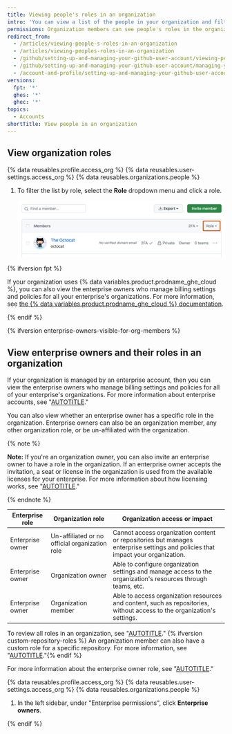 ```yaml
---
title: Viewing people's roles in an organization
intro: 'You can view a list of the people in your organization and filter by their role. For more information on organization roles, see "[Roles in an organization](/organizations/managing-peoples-access-to-your-organization-with-roles/roles-in-an-organization)."'
permissions: Organization members can see people's roles in the organization.
redirect_from:
  - /articles/viewing-people-s-roles-in-an-organization
  - /articles/viewing-peoples-roles-in-an-organization
  - /github/setting-up-and-managing-your-github-user-account/viewing-peoples-roles-in-an-organization
  - /github/setting-up-and-managing-your-github-user-account/managing-your-membership-in-organizations/viewing-peoples-roles-in-an-organization
  - /account-and-profile/setting-up-and-managing-your-github-user-account/managing-your-membership-in-organizations/viewing-peoples-roles-in-an-organization
versions:
  fpt: '*'
  ghes: '*'
  ghec: '*'
topics:
  - Accounts
shortTitle: View people in an organization
---
```


## View organization roles

{% data reusables.profile.access_org %}
{% data reusables.user-settings.access_org %}
{% data reusables.organizations.people %}
1. To filter the list by role, select the **Role** dropdown menu and click a role.

   ![Screenshot of the list of organization members. In the header of the list, a dropdown menu, labeled "Role," is outlined in dark orange.](/assets/images/help/organizations/view-list-of-people-in-org-by-role.png)

{% ifversion fpt %}

If your organization uses {% data variables.product.prodname_ghe_cloud %}, you can also view the enterprise owners who manage billing settings and policies for all your enterprise's organizations. For more information, see [the {% data variables.product.prodname_ghe_cloud %} documentation](/enterprise-cloud@latest/account-and-profile/setting-up-and-managing-your-personal-account-on-github/managing-your-membership-in-organizations/viewing-peoples-roles-in-an-organization#view-enterprise-owners-and-their-roles-in-an-organization).

{% endif %}

{% ifversion enterprise-owners-visible-for-org-members %}

## View enterprise owners and their roles in an organization

If your organization is managed by an enterprise account, then you can view the enterprise owners who manage billing settings and policies for all of your enterprise's organizations. For more information about enterprise accounts, see "[AUTOTITLE](/get-started/learning-about-github/types-of-github-accounts)."

You can also view whether an enterprise owner has a specific role in the organization. Enterprise owners can also be an organization member, any other organization role, or be un-affiliated with the organization.

{% note %}

**Note:** If you're an organization owner, you can also invite an enterprise owner to have a role in the organization. If an enterprise owner accepts the invitation, a seat or license in the organization is used from the available licenses for your enterprise. For more information about how licensing works, see "[AUTOTITLE](/admin/managing-accounts-and-repositories/managing-users-in-your-enterprise/roles-in-an-enterprise#enterprise-owner)."

{% endnote %}

| **Enterprise role** | **Organization role** | **Organization access or impact** |
|----|----|----|
| Enterprise owner | Un-affiliated or no official organization role | Cannot access organization content or repositories but manages enterprise settings and policies that impact your organization. |
| Enterprise owner | Organization owner | Able to configure organization settings and manage access to the organization's resources through teams, etc. |
| Enterprise owner | Organization member | Able to access organization resources and content, such as repositories, without access to the organization's settings. |

To review all roles in an organization, see "[AUTOTITLE](/organizations/managing-peoples-access-to-your-organization-with-roles/roles-in-an-organization)." {% ifversion custom-repository-roles %} An organization member can also have a custom role for a specific repository. For more information, see "[AUTOTITLE](/organizations/managing-user-access-to-your-organizations-repositories/managing-repository-roles/managing-custom-repository-roles-for-an-organization)."{% endif %}

For more information about the enterprise owner role, see "[AUTOTITLE](/admin/managing-accounts-and-repositories/managing-users-in-your-enterprise/roles-in-an-enterprise#enterprise-owner)."

{% data reusables.profile.access_org %}
{% data reusables.user-settings.access_org %}
{% data reusables.organizations.people %}
1. In the left sidebar, under "Enterprise permissions", click **Enterprise owners**.

{% endif %}
